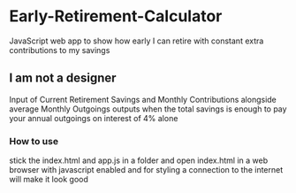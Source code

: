 # Early-Retirement-Calculator
JavaScript web app to show how early I can retire with constant extra contributions to my savings

## I am not a designer

Input of Current Retirement Savings and Monthly Contributions alongside average Monthly Outgoings outputs when the total savings is enough to pay your annual outgoings on interest of 4% alone

### How to use
stick the index.html and app.js in a folder and open index.html in a web browser with javascript enabled and for styling a connection to the internet will make it look good
